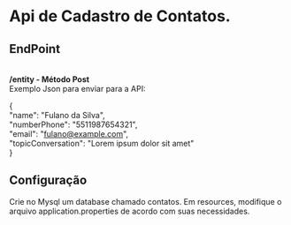 <h1>Api de Cadastro de Contatos.</h1>

<h2>EndPoint</h2>
<br>
<b>/entity - Método Post</b><br>
Exemplo Json para enviar para a API:

{<br>
"name": "Fulano da Silva",<br>
"numberPhone": "5511987654321",<br>
"email": "fulano@example.com",<br>
"topicConversation": "Lorem ipsum dolor sit amet"<br>
}<br>

<h2>Configuração</h2>
Crie no Mysql um database chamado contatos.
Em resources, modifique o arquivo application.properties de acordo com suas necessidades.
<br>
